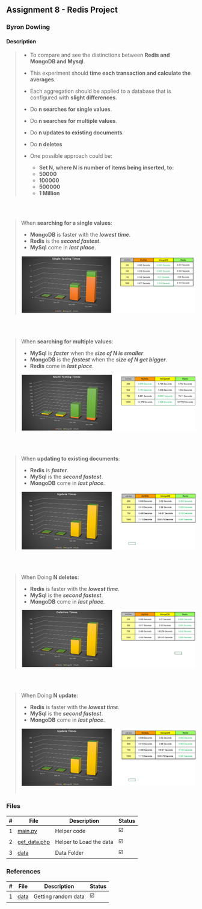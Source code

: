 ## Assignment 8 - Redis Project

### Byron Dowling

#### Description

> - To compare and see the distinctions between **Redis and MongoDB and Mysql**.
> - This experiment should **time each transaction and calculate the averages**.
> - Each aggregation should be applied to a database that is configured with **slight differences**.
>
> - Do **n searches for single values**.
> - Do **n searches for multiple values**.
> - Do **n updates to existing documents**.
> - Do **n deletes**
>
> - One possible approach could be:
>   - **Set N, where N is number of items being inserted, to:**
>   - **50000**
>   - **100000**
>   - **500000**
>   - **1 Million**
>
<br/><br/>
>
> When **searching for a single values**:
>
> - **MongoDB** is faster with the _**lowest time**_.
> - **Redis** is the _**second fastest**_.
> - **MySql** come in **_last place_**.
> <img src="single.png">
>
<br/><br/>
>
> When **searching for multiple values**:
>
> - **MySql** is _**faster**_ when the _**size of N is smaller**_.
> - **MongoDB** is the _**fastest**_ when the _**size of N get bigger**_.
> - **Redis** come in **_last place_**.
> <img src="multi.png">
>
<br/><br/>
>
> When **updating to existing documents**:
>
> - **Redis** is _**faster**_.
> - **MySql** is the _**second fastest**_.
> - **MongoDB** come in **_last place_**.
> <img src="update.png">
>
<br/><br/>
>
> When Doing **N deletes**:
>
> - **Redis** is faster with the _**lowest time**_.
> - **MySql** is the _**second fastest**_.
> - **MongoDB** come in **_last place_**.
> <img src="deletion.png">
>
<br/><br/>
>
> When Doing **N update**:
>
> - **Redis** is faster with the _**lowest time**_.
> - **MySql** is the _**second fastest**_.
> - **MongoDB** come in **_last place_**.
> <img src="update.png">
>
> <br/>
> <br/>

### Files

|   #   | File                         | Description             | Status                  |
| :---: | ---------------------------- | ----------------------- | ----------------------- |
|   1   | [main.py](main.py)           | Helper code             | :ballot_box_with_check: |
|   2   | [get_data.php](get_data.php) | Helper to Load the data | :ballot_box_with_check: |
|   3   | [data](data)                 | Data Folder             | :ballot_box_with_check: |

### References

|   #   | File         | Description         | Status                  |
| :---: | ------------ | ------------------- | ----------------------- |
|   1   | [data](data) | Getting random data | :ballot_box_with_check: |
